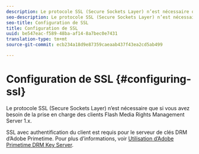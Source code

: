 ```yaml
---
description: Le protocole SSL (Secure Sockets Layer) n’est nécessaire que si vous avez besoin de la prise en charge des clients Flash Media Rights Management Server 1.x.
seo-description: Le protocole SSL (Secure Sockets Layer) n’est nécessaire que si vous avez besoin de la prise en charge des clients Flash Media Rights Management Server 1.x.
seo-title: Configuration de SSL
title: Configuration de SSL
uuid: be547eac-f589-48ba-af14-8a7bec0e7431
translation-type: tm+mt
source-git-commit: ecb234a18d9e87359caeaab437f43ea2cd5ab499

---
```



# Configuration de SSL {#configuring-ssl}

Le protocole SSL (Secure Sockets Layer) n’est nécessaire que si vous avez besoin de la prise en charge des clients Flash Media Rights Management Server 1.x.

SSL avec authentification du client est requis pour le serveur de clés DRM d’Adobe Primetime. Pour plus d’informations, voir [Utilisation d’Adobe Primetime DRM Key Server](../../using-the-drm-key-server/requirements.md).

